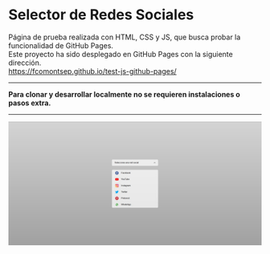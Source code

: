 # Selector de Redes Sociales
Página de prueba realizada con HTML, CSS y JS, que busca probar la funcionalidad de GitHub Pages. <br>
Este proyecto ha sido desplegado en GitHub Pages con la siguiente dirección.<br>
https://fcomontsep.github.io/test-js-github-pages/

<hr>

**Para clonar y desarrollar localmente no se requieren instalaciones o pasos extra.**

<hr>

<img src="preview/miniaturas.jpg"></a>